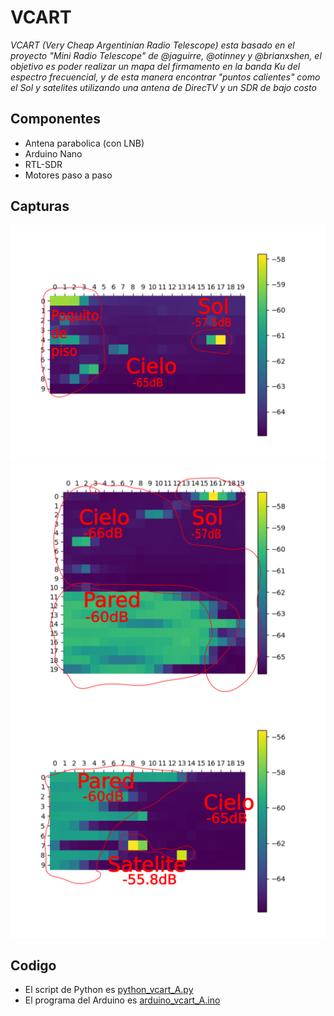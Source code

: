 # VCART
_VCART (Very Cheap Argentinian Radio Telescope) esta basado en el proyecto "Mini Radio Telescope" de @jaguirre, @otinney y @brianxshen, el objetivo es poder realizar un mapa del firmamento en la banda Ku del espectro frecuencial, y de esta manera encontrar "puntos calientes" como el Sol y satelites utilizando una antena de DirecTV y un SDR de bajo costo_

## Componentes
* Antena parabolica (con LNB)
* Arduino Nano
* RTL-SDR
* Motores paso a paso


## Capturas
![Captura1](https://github.com/ordonezt/vcart/blob/master/Capturas/editado_mapa_potencia_1.0GHz_20x10_SOL.png)
![Captura2](https://github.com/ordonezt/vcart/blob/master/Capturas/editado_mapa_potencia_1.0GHz_20x20_sol_en_la_punta.png)
![Captura3](https://github.com/ordonezt/vcart/blob/master/Capturas/editado_mapa_potencia_1.0GHz_20x10_SATELITE.png)


## Codigo
* El script de Python es [python_vcart_A.py](https://github.com/ordonezt/vcart/blob/develop/Python/SDR/python_vcart_A.py)
* El programa del Arduino es [arduino_vcart_A.ino](https://github.com/ordonezt/vcart/blob/develop/Arduino/arduino_vcart_A/arduino_vcart_A.ino)

